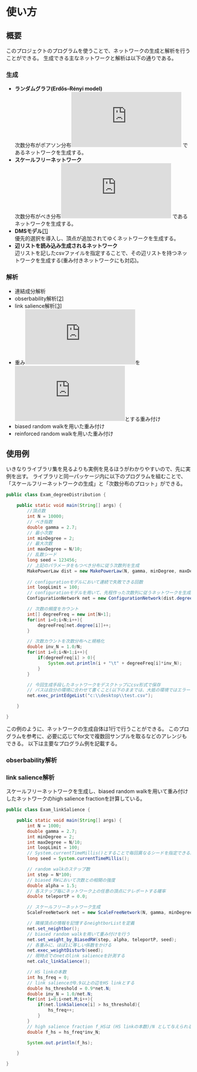 <!-- 数式生成には https://www.codecogs.com/latex/eqneditor.php が便利 -->

# 使い方
## 概要
このプロジェクトのプログラムを使うことで、ネットワークの生成と解析を行うことができる。
生成できる主なネットワークと解析は以下の通りである。

### 生成
- **ランダムグラフ(Erdős–Rényi model)**<br>
次数分布がポアソン分布![](https://latex.codecogs.com/gif.latex?p%28k%29%20%3D%20%5Cfrac%20%7B%20%7B%5Clangle%20k%20%5Crangle%20%7D%20%5E%20%7B%20k%20%7D%20e%20%5E%20%7B%20-%20%5Clangle%20k%20%5Crangle%20%7D%20%7D%20%7B%20k%20%21%20%7D)
 であるネットワークを生成する。
 - **スケールフリーネットワーク**<br>
 次数分布がべき分布![](https://latex.codecogs.com/gif.latex?p%28k%29%20%5Cpropto%20k%5E%7B-%20%5Cgamma%7D)
 であるネットワークを生成する。
 - **DMSモデル**[[1]](https://pdfs.semanticscholar.org/1735/6d327c5040417ce9ac8e993ca026961c17f2.pdf)<br>
 優先的選択を導入し、頂点が追加されてゆくネットワークを生成する。
 - **辺リストを読み込み生成されるネットワーク**<br>
 辺リストを記したcsvファイルを指定することで、その辺リストを持つネットワークを生成する(重み付きネットワークにも対応)。
 
 ### 解析
 - 連結成分解析
 - obserbability解析[[2]](https://arxiv.org/abs/1808.02255)
 - link salience解析[[3]](https://www.nature.com/articles/ncomms1847.pdf)
 - 重み![](https://latex.codecogs.com/gif.latex?w_%7Bij%7D)を![](https://latex.codecogs.com/gif.latex?w_%7Bij%7D%20%5Cpropto%20%7B%28k_i%20k_j%29%7D%5E%5Calpha)とする重み付け
 - biased random walkを用いた重み付け
 - reinforced random walkを用いた重み付け

## 使用例
いきなりライブラリ集を見るよりも実例を見るほうがわかりやすいので、先に実例を出す。
ライブラリと同一パッケージ内に以下のプログラムを組むことで、「スケールフリーネットワークの生成」と「次数分布のプロット」ができる。

```java
public class Exam_degreeDistribution {

	public static void main(String[] args) {
		//頂点数
		int N = 10000;
		// べき指数
		double gamma = 2.7;
		// 最小次数
		int minDegree = 2;
		// 最大次数
		int maxDegree = N/10;
		// 乱数シード
		long seed = 123456;
		// 上記のパラメータをもつべき分布に従う次数列を生成
		MakePowerLaw dist = new MakePowerLaw(N, gamma, minDegree, maxDegree, seed);
		
		// configurationモデルにおいて連続で失敗できる回数
		int loopLimit = 100;
		// configurationモデルを用いて、先程作った次数列に従うネットワークを生成
		ConfigurationNetwork net = new ConfigurationNetwork(dist.degree, loopLimit, seed);

		// 次数の頻度をカウント
		int[] degreeFreq = new int[N+1];
		for(int i=0;i<N;i++){
			degreeFreq[net.degree[i]]++;
		}

		// 次数カウントを次数分布へと規格化
		double inv_N = 1.0/N;
		for(int i=0;i<N+1;i++){
			if(degreeFreq[i] > 0){
				System.out.println(i + "\t" + degreeFreq[i]*inv_N);
			}
		}

		// 今回生成手段したネットワークをデスクトップにcsv形式で保存
		// パスは自分の環境に合わせて書くこと(以下のままでは、大抵の環境ではエラーを吐く)
		net.exec_printEdgeList("c:\\desktop\\test.csv");

	}

}
```
この例のように、ネットワークの生成自体は1行で行うことができる。
このプログラムを参考に、必要に応じてfor文で複数回サンプルを取るなどのアレンジもできる。
以下は主要なプログラム例を記載する。

### obserbability解析

### link salience解析
スケールフリーネットワークを生成し、biased random walkを用いて重み付けしたネットワークのhigh salience fractionを計算している。
```java
public class Exam_linkSalience {

	public static void main(String[] args) {
		int N = 1000;
		double gamma = 2.7;
		int minDegree = 2;
		int maxDegree = N/10;
		int loopLimit = 100;
		// System.currentTimeMillis()とすることで毎回異なるシードを指定できる。シード指定が面倒な人向け
		long seed = System.currentTimeMillis();

		// random walkのステップ数
		int step = N*100;
		// biased RWにおいて次数との相関の強度
		double alpha = 1.5;
		// 各ステップ毎にネットワーク上の任意の頂点にテレポートする確率
		double teleportP = 0.0;

		// スケールフリーネットワーク生成
		ScaleFreeNetwork net = new ScaleFreeNetwork(N, gamma, minDegree, maxDegree, loopLimit, seed);

		// 隣接頂点の情報を記憶するneightborListを定義
		net.set_neightbor();
		// biased random walkを用いて重み付けを行う
		net.set_weight_by_BiasedRW(step, alpha, teleportP, seed);
		// 各重みに、ほぼ1に等しい係数をかける
		net.exec_weightDisturb(seed);
		// 現時点でのnetのlink salienceを計測する
		net.calc_linkSalience();

		// HS linkの本数
		int hs_freq = 0;
		// link salienceが0.9以上の辺をHS linkとする
		double hs_threshold = 0.9*net.N;
		double inv_N = 1.0/net.N;
		for(int i=0;i<net.M;i++){
			if(net.linkSalience[i] > hs_threshold){
				hs_freq++;
			}
		}
		// high salience fraction f_HSは (HS linkの本数)/N として与えられる
		double f_hs = hs_freq*inv_N;

		System.out.println(f_hs);

	}

}
```
